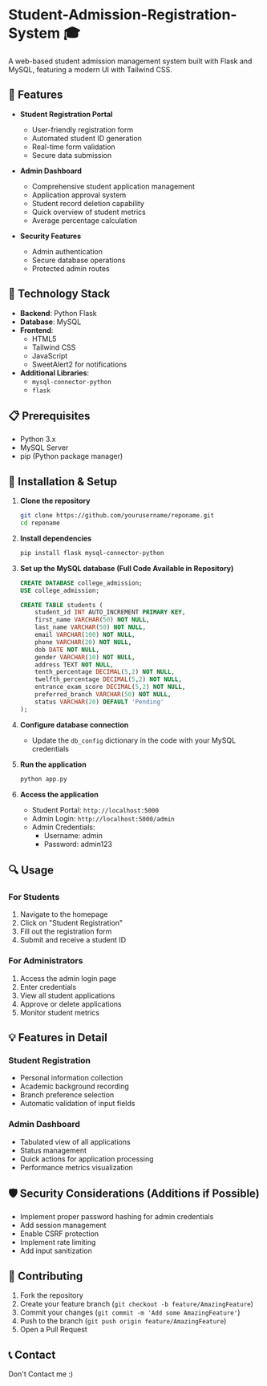 # Student-Admission-Registration-System 🎓

A web-based student admission management system built with Flask and MySQL, featuring a modern UI with Tailwind CSS.

## 🌟 Features

- **Student Registration Portal**
  - User-friendly registration form
  - Automated student ID generation
  - Real-time form validation
  - Secure data submission

- **Admin Dashboard**
  - Comprehensive student application management
  - Application approval system
  - Student record deletion capability
  - Quick overview of student metrics
  - Average percentage calculation

- **Security Features**
  - Admin authentication
  - Secure database operations
  - Protected admin routes

## 🔧 Technology Stack

- **Backend**: Python Flask
- **Database**: MySQL
- **Frontend**: 
  - HTML5
  - Tailwind CSS
  - JavaScript
  - SweetAlert2 for notifications
- **Additional Libraries**:
  - `mysql-connector-python`
  - `flask`

## 📋 Prerequisites

- Python 3.x
- MySQL Server
- pip (Python package manager)

## 🚀 Installation & Setup

1. **Clone the repository**
   ```bash
   git clone https://github.com/yourusername/reponame.git
   cd reponame
   ```


2. **Install dependencies**
   ```bash
   pip install flask mysql-connector-python
   ```

3. **Set up the MySQL database (Full Code Available in Repository)** 
   ```sql
   CREATE DATABASE college_admission;
   USE college_admission;

   CREATE TABLE students (
       student_id INT AUTO_INCREMENT PRIMARY KEY,
       first_name VARCHAR(50) NOT NULL,
       last_name VARCHAR(50) NOT NULL,
       email VARCHAR(100) NOT NULL,
       phone VARCHAR(20) NOT NULL,
       dob DATE NOT NULL,
       gender VARCHAR(10) NOT NULL,
       address TEXT NOT NULL,
       tenth_percentage DECIMAL(5,2) NOT NULL,
       twelfth_percentage DECIMAL(5,2) NOT NULL,
       entrance_exam_score DECIMAL(5,2) NOT NULL,
       preferred_branch VARCHAR(50) NOT NULL,
       status VARCHAR(20) DEFAULT 'Pending'
   );
   ```

4. **Configure database connection**
   - Update the `db_config` dictionary in the code with your MySQL credentials

5. **Run the application**
   ```bash
   python app.py
   ```

6. **Access the application**
   - Student Portal: `http://localhost:5000`
   - Admin Login: `http://localhost:5000/admin`
   - Admin Credentials:
     - Username: admin
     - Password: admin123

## 🔍 Usage

### For Students
1. Navigate to the homepage
2. Click on "Student Registration"
3. Fill out the registration form
4. Submit and receive a student ID

### For Administrators
1. Access the admin login page
2. Enter credentials
3. View all student applications
4. Approve or delete applications
5. Monitor student metrics

## 💡 Features in Detail

### Student Registration
- Personal information collection
- Academic background recording
- Branch preference selection
- Automatic validation of input fields

### Admin Dashboard
- Tabulated view of all applications
- Status management
- Quick actions for application processing
- Performance metrics visualization

## 🛡️ Security Considerations (Additions if Possible)

- Implement proper password hashing for admin credentials
- Add session management
- Enable CSRF protection
- Implement rate limiting
- Add input sanitization

## 🤝 Contributing

1. Fork the repository
2. Create your feature branch (`git checkout -b feature/AmazingFeature`)
3. Commit your changes (`git commit -m 'Add some AmazingFeature'`)
4. Push to the branch (`git push origin feature/AmazingFeature`)
5. Open a Pull Request


## 📞 Contact

Don't Contact me :)
